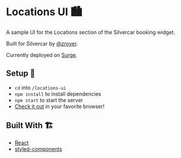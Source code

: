 # Locations UI 🏙
A sample UI for the Locations section of the Silvercar booking widget.  

Built for Silvercar by [@zroyer](https://github.com/zroyer).  

Currently deployed on [Surge](http://locations-ui.surge.sh/).  


## Setup 🚀
- `cd` into `/locations-ui`
- `npm install` to install dependencies
- `npm start` to start the server
- [Check it out](http:localhost:3000) in your favorite browser!

## Built With 🏗
- [React](https://github.com/facebook/react)
- [styled-components](https://github.com/styled-components)

